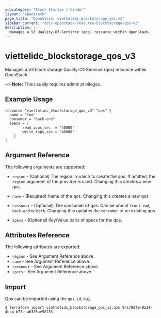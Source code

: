 ```yaml
---
subcategory: "Block Storage / Cinder"
layout: "openstack"
page_title: "OpenStack: viettelidc_blockstorage_qos_v3"
sidebar_current: "docs-openstack-resource-blockstorage-qos-v3"
description: |-
  Manages a V3 Quality-Of-Servirce (qos) resource within OpenStack.
---
```


# viettelidc\_blockstorage\_qos\_v3

Manages a V3 block storage Quality-Of-Servirce (qos) resource within OpenStack.

~> **Note:** This usually requires admin privileges.


## Example Usage

```hcl
resource "viettelidc_blockstorage_qos_v3" "qos" {
  name = "foo"
  consumer = "back-end"
  specs = {
		read_iops_sec  = "40000"
		write_iops_sec = "40000"
	}
}

```

## Argument Reference

The following arguments are supported:

* `region` - (Optional) The region in which to create the qos. If omitted,
    the `region` argument of the provider is used. Changing this creates
    a new qos.

* `name` - (Required) Name of the qos.  Changing this creates a new qos.

* `consumer` - (Optional) The consumer of qos. Can be one of `front-end`,
    `back-end` or `both`. Changing this updates the `consumer` of an
    existing qos.

* `specs` - (Optional) Key/Value pairs of specs for the qos.

## Attributes Reference

The following attributes are exported:

* `region` - See Argument Reference above.
* `name` - See Argument Reference above.
* `consumer` - See Argument Reference above.
* `specs` - See Argument Reference above.

## Import

Qos can be imported using the `qos_id`, e.g.

```
$ terraform import viettelidc_blockstorage_qos_v3.qos 941793f0-0a34-4bc4-b72e-a6326ae58283
```
